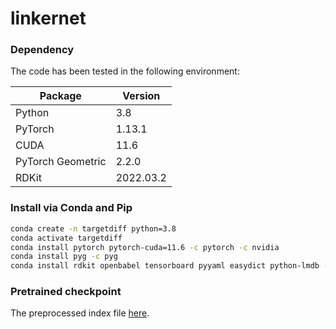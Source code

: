 # linkernet

### Dependency

The code has been tested in the following environment:


| Package           | Version   |
|-------------------|-----------|
| Python            | 3.8       |
| PyTorch           | 1.13.1    |
| CUDA              | 11.6      |
| PyTorch Geometric | 2.2.0     |
| RDKit             | 2022.03.2 |

### Install via Conda and Pip
```bash
conda create -n targetdiff python=3.8
conda activate targetdiff
conda install pytorch pytorch-cuda=11.6 -c pytorch -c nvidia
conda install pyg -c pyg
conda install rdkit openbabel tensorboard pyyaml easydict python-lmdb -c conda-forge
```

### Pretrained checkpoint
The preprocessed index file [here](https://drive.google.com/drive/folders/1C1srELCCNJLk8v1smjvmbE-xYvnog5jU?usp=sharing).
